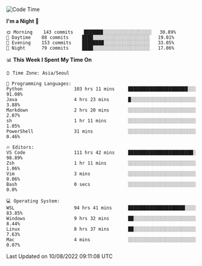<!--START_SECTION:waka-->
![Code Time](http://img.shields.io/badge/Code%20Time-1%2C267%20hrs%2041%20mins-blue)

**I'm a Night 🦉** 

```text
🌞 Morning    143 commits    ███████░░░░░░░░░░░░░░░░░░   30.89% 
🌆 Daytime    88 commits     ████░░░░░░░░░░░░░░░░░░░░░   19.01% 
🌃 Evening    153 commits    ████████░░░░░░░░░░░░░░░░░   33.05% 
🌙 Night      79 commits     ████░░░░░░░░░░░░░░░░░░░░░   17.06%

```


📊 **This Week I Spent My Time On** 

```text
⌚︎ Time Zone: Asia/Seoul

💬 Programming Languages: 
Python                   103 hrs 11 mins     ██████████████████████░░░   91.08% 
Java                     4 hrs 23 mins       █░░░░░░░░░░░░░░░░░░░░░░░░   3.88% 
Markdown                 2 hrs 20 mins       ░░░░░░░░░░░░░░░░░░░░░░░░░   2.07% 
sh                       1 hr 11 mins        ░░░░░░░░░░░░░░░░░░░░░░░░░   1.05% 
PowerShell               31 mins             ░░░░░░░░░░░░░░░░░░░░░░░░░   0.46%

🔥 Editors: 
VS Code                  111 hrs 42 mins     ████████████████████████░   98.89% 
Zsh                      1 hr 11 mins        ░░░░░░░░░░░░░░░░░░░░░░░░░   1.06% 
Vim                      3 mins              ░░░░░░░░░░░░░░░░░░░░░░░░░   0.06% 
Bash                     0 secs              ░░░░░░░░░░░░░░░░░░░░░░░░░   0.0%

💻 Operating System: 
WSL                      94 hrs 41 mins      █████████████████████░░░░   83.85% 
Windows                  9 hrs 32 mins       ██░░░░░░░░░░░░░░░░░░░░░░░   8.44% 
Linux                    8 hrs 37 mins       ██░░░░░░░░░░░░░░░░░░░░░░░   7.63% 
Mac                      4 mins              ░░░░░░░░░░░░░░░░░░░░░░░░░   0.07%

```


 Last Updated on 10/08/2022 09:11:08 UTC
<!--END_SECTION:waka-->
